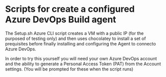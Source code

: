 # Scripts for create a configured Azure DevOps Build agent 

The Setup.sh Azure CLI script creates a VM with a public IP (for the purposed of testing only) and then uses chocolatey to install a set of prequisites before finally installing and configuring the Agent to connecto Azure DevOps.

In order to try this yourself you will need your own Azure DevOps account and the ability to generate a Personal Access Token (PAT) from the Account settings. (You will be prompted for these when the script runs)